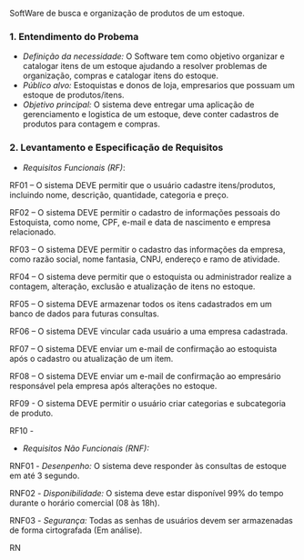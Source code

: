 SoftWare de busca e organização de produtos de um estoque.

### 1. Entendimento do Probema
- *Definição da necessidade:* O Software tem como objetivo organizar e catalogar itens de um estoque ajudando a resolver problemas de organização, compras e catalogar itens do estoque.
- *Público alvo:* Estoquistas e donos de loja, empresarios que possuam um estoque de produtos/itens.
- *Objetivo principal:* O sistema deve entregar uma aplicação de gerenciamento e logistica de um estoque, deve conter cadastros de produtos para contagem e compras.

### 2. Levantamento e Especificação de Requisitos
- *Requisitos Funcionais (RF)*:
  
RF01 – O sistema DEVE permitir que o usuário cadastre itens/produtos, incluindo nome, descrição, quantidade, categoria e preço.

RF02 – O sistema DEVE permitir o cadastro de informações pessoais do Estoquista, como nome, CPF, e-mail e data de nascimento e empresa relacionado.

RF03 – O sistema DEVE permitir o cadastro das informações da empresa, como razão social, nome fantasia, CNPJ, endereço e ramo de atividade.

RF04 – O sistema deve permitir que o estoquista ou administrador realize a contagem, alteração, exclusão e atualização de itens no estoque.

RF05 – O sistema DEVE armazenar todos os itens cadastrados em um banco de dados para futuras consultas.

RF06 – O sistema DEVE vincular cada usuário a uma empresa cadastrada.

RF07 – O sistema DEVE enviar um e-mail de confirmação ao estoquista após o cadastro ou atualização de um item.

RF08 – O sistema DEVE enviar um e-mail de confirmação ao empresário responsável pela empresa após alterações no estoque.

RF09 - O sistema DEVE permitir o usuário criar categorias e subcategoria de produto.

RF10 - 

- *Requisitos Não Funcionais (RNF):*

RNF01 - *Desenpenho:* O sistema deve responder às consultas de estoque em até 3 segundo.

RNF02 - *Disponibilidade:* O sistema deve estar disponível 99% do tempo durante o horário comercial (08 às 18h).

RNF03 - *Segurança:* Todas as senhas de usuários devem ser armazenadas de forma cirtografada (Em análise).

RN
